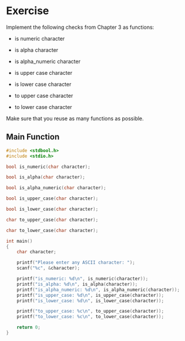 # Exercise

Implement the following checks from Chapter 3 as functions:

- is numeric character
- is alpha character
- is alpha_numeric character
- is upper case character
- is lower case character

- to upper case character
- to lower case character

Make sure that you reuse as many functions as possible.

## Main Function

```cpp
#include <stdbool.h>
#include <stdio.h>

bool is_numeric(char character);

bool is_alpha(char character);

bool is_alpha_numeric(char character);

bool is_upper_case(char character);

bool is_lower_case(char character);

char to_upper_case(char character);

char to_lower_case(char character);

int main()
{
    char character;

    printf("Please enter any ASCII character: ");
    scanf("%c", &character);

    printf("is_numeric: %d\n", is_numeric(character));
    printf("is_alpha: %d\n", is_alpha(character));
    printf("is_alpha_numeric: %d\n", is_alpha_numeric(character));
    printf("is_upper_case: %d\n", is_upper_case(character));
    printf("is_lower_case: %d\n", is_lower_case(character));

    printf("to_upper_case: %c\n", to_upper_case(character));
    printf("to_lower_case: %c\n", to_lower_case(character));

    return 0;
}
```
